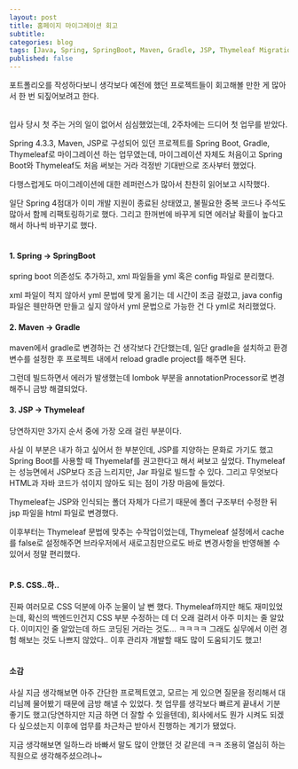 ```yaml
---
layout: post
title: 홈페이지 마이그레이션 회고
subtitle: 
categories: blog
tags: [Java, Spring, SpringBoot, Maven, Gradle, JSP, Thymeleaf Migration, Review]
published: false
---
```

포트폴리오를 작성하다보니 생각보다 예전에 했던 프로젝트들이 회고해볼 만한 게 많아서 한 번 되짚어보려고 한다.
<br/>
<br/>


입사 당시 첫 주는 거의 일이 없어서 심심했었는데, 2주차에는 드디어 첫 업무를 받았다.
<br/>

Spring 4.3.3, Maven, JSP로 구성되어 있던 프로젝트를 Spring Boot, Gradle, Thymeleaf로 마이그레이션 하는 업무였는데, 마이그레이션 자체도 처음이고 Spring Boot와 Thymeleaf도 처음 써보는 거라 걱정반 기대반으로 조사부터 했었다.
<br/>

다행스럽게도 마이그레이션에 대한 레퍼런스가 많아서 찬찬히 읽어보고 시작했다.
<br/>

일단 Spring 4점대가 이미 개발 지원이 종료된 상태였고, 불필요한 중복 코드나 주석도 많아서 함께 리팩토링하기로 했다. 그리고 한꺼번에 바꾸게 되면 에러날 확률이 높다고 해서 하나씩 바꾸기로 했다.
<br/>
<br/>


#### 1. Spring → SpringBoot
spring boot 의존성도 추가하고, xml 파일들을 yml 혹은 config 파일로 분리했다. 

xml 파일이 적지 않아서 yml 문법에 맞게 옮기는 데 시간이 조금 걸렸고, java config 파일은 웬만하면 만들고 싶지 않아서 yml 문법으로 가능한 건 다 yml로 처리했었다.
<br/>

#### 2. Maven → Gradle
maven에서 gradle로 변경하는 건 생각보다 간단했는데, 일단 gradle을 설치하고 환경변수를 설정한 후 프로젝트 내에서 reload gradle project를 해주면 된다. 

그런데 빌드하면서 에러가 발생했는데 lombok 부분을 annotationProcessor로 변경해주니 금방 해결되었다.
<br/>

#### 3. JSP → Thymeleaf
당연하지만 3가지 순서 중에 가장 오래 걸린 부분이다.
<br/>

사실 이 부분은 내가 하고 싶어서 한 부분인데, JSP를 지양하는 문화로 가기도 했고 Spring Boot를 사용할 때 Thyemelaf를 권고한다고 해서 써보고 싶었다. Thymeleaf는 성능면에서 JSP보다 조금 느리지만, Jar 파일로 빌드할 수 있다. 그리고 무엇보다 HTML과 자바 코드가 섞이지 않아도 되는 점이 가장 마음에 들었다.
<br/>

Thymeleaf는 JSP와 인식되는 폴더 자체가 다르기 때문에 폴더 구조부터 수정한 뒤 jsp 파일을 html 파일로 변경했다. 

이후부터는 Thymeleaf 문법에 맞추는 수작업이었는데, Thymeleaf 설정에서 cache를 false로 설정해주면 브라우저에서 새로고침만으로도 바로 변경사항을 반영해볼 수 있어서 정말 편리했다.
<br/>
<br/>


#### P.S. CSS..하..
진짜 여러모로 CSS 덕분에 아주 눈물이 날 뻔 했다. Thymeleaf까지만 해도 재미있었는데, 확신의 백엔드인건지 CSS 부분 수정하는 데 더 오래 걸려서 아주 미치는 줄 알았다.
이미지인 줄 알았는데 하드 코딩된 거라는 것도... ㅋㅋㅋㅋ 그래도 실무에서 이런 경험 해보는 것도 나쁘지 않았다.. 이후 관리자 개발할 때도 많이 도움되기도 했고!
<br/>
<br/>



#### 소감
사실 지금 생각해보면 아주 간단한 프로젝트였고, 모르는 게 있으면 질문을 정리해서 대리님께 물어봤기 때문에 금방 해낼 수 있었다.
첫 업무를 생각보다 빠르게 끝내서 기분 좋기도 했고(당연하지만 지금 하면 더 잘할 수 있을텐데),
회사에서도 뭔가 시켜도 되겠다 싶으셨는지 이후에 업무를 차근차근 받아서 진행하는 계기가 됐었다.
<br/>

지금 생각해보면 일하느라 바빠서 말도 많이 안했던 것 같은데 ㅋㅋ 조용히 열심히 하는 직원으로 생각해주셨으려나~
